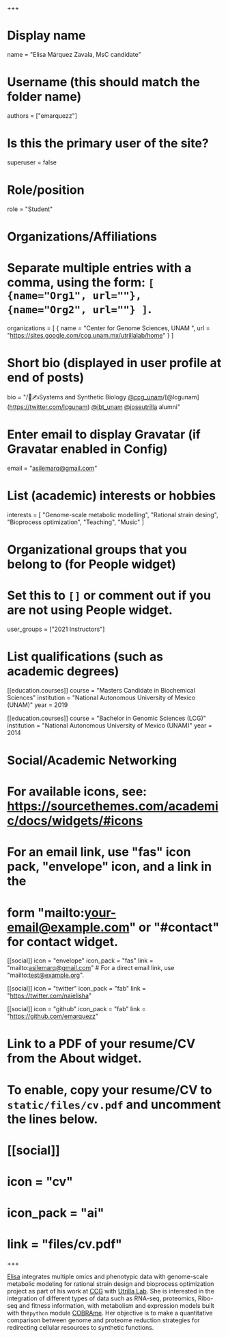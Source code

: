 +++
# Display name
name = "Elisa Márquez Zavala, MsC candidate"

# Username (this should match the folder name)
authors = ["emarquezz"]

# Is this the primary user of the site?
superuser = false

# Role/position
role = "Student"

# Organizations/Affiliations
#   Separate multiple entries with a comma, using the form: `[ {name="Org1", url=""}, {name="Org2", url=""} ]`.
organizations = [ { name = "Center for Genome Sciences, UNAM ", url = "https://sites.google.com/ccg.unam.mx/utrillalab/home" } ]

# Short bio (displayed in user profile at end of posts)
bio = "/🧫✍Systems and Synthetic Biology [@ccg_unam](https://twitter.com/ccg_unam)/[@lcgunam] (https://twitter.com/lcgunam) [@ibt_unam](https://twitter.com/ibt_unam) [@joseutrilla](https://twitter.com/joseutrilla) alumni"

# Enter email to display Gravatar (if Gravatar enabled in Config)
email = "asilemarq@gmail.com"

# List (academic) interests or hobbies
interests = [
  "Genome-scale metabolic modelling",
  "Rational strain desing",
  "Bioprocess optimization",
  "Teaching",
  "Music"
]

# Organizational groups that you belong to (for People widget)
#   Set this to `[]` or comment out if you are not using People widget.
user_groups = ["2021 Instructors"]

# List qualifications (such as academic degrees)
[[education.courses]]
  course = "Masters Candidate in Biochemical Sciences"
  institution = "National Autonomous University of Mexico (UNAM)"
  year = 2019

[[education.courses]]
  course = "Bachelor in Genomic Sciences (LCG)"
  institution = "National Autonomous University of Mexico (UNAM)"
  year = 2014

# Social/Academic Networking
# For available icons, see: https://sourcethemes.com/academic/docs/widgets/#icons
#   For an email link, use "fas" icon pack, "envelope" icon, and a link in the
#   form "mailto:your-email@example.com" or "#contact" for contact widget.

[[social]]
  icon = "envelope"
  icon_pack = "fas"
  link = "mailto:asilemarq@gmail.com"  # For a direct email link, use "mailto:test@example.org".

  
[[social]]
  icon = "twitter"
  icon_pack = "fab"
  link = "https://twitter.com/naielisha"
 

[[social]]
  icon = "github"
  icon_pack = "fab"
  link = "https://github.com/emarquezz"

# Link to a PDF of your resume/CV from the About widget.
# To enable, copy your resume/CV to `static/files/cv.pdf` and uncomment the lines below.
# [[social]]
#   icon = "cv"
#   icon_pack = "ai"
#   link = "files/cv.pdf"

+++

[Elisa](http://emarquezz.github.io/) integrates multiple omics and phenotypic data with genome-scale metabolic modeling  for rational strain design and bioprocess optimization project as part of his work at [CCG](https://www.libd.org/) with [Utrilla Lab](https://sites.google.com/ccg.unam.mx/utrillalab/home). She is interested in the integration of different types of data such as RNA-seq, proteomics, Ribo-seq and fitness information, with metabolism and expression models built with the`python` module [COBRAme](https://cobrame.readthedocs.io/en/master/). Her objective is to make a quantitative comparison between genome and proteome reduction strategies for redirecting cellular resources to synthetic functions. 
